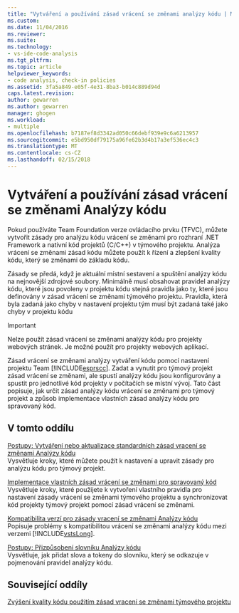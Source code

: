 ```yaml
---
title: "Vytváření a používání zásad vrácení se změnami analýzy kódu | Microsoft Docs"
ms.custom: 
ms.date: 11/04/2016
ms.reviewer: 
ms.suite: 
ms.technology:
- vs-ide-code-analysis
ms.tgt_pltfrm: 
ms.topic: article
helpviewer_keywords:
- code analysis, check-in policies
ms.assetid: 3fa5a849-e05f-4e31-8ba3-b014c889d94d
caps.latest.revision: 
author: gewarren
ms.author: gewarren
manager: ghogen
ms.workload:
- multiple
ms.openlocfilehash: b7187ef8d3342ad050c66debf939e9c6a6213957
ms.sourcegitcommit: e5bd950df79175a96fe62b3d4b17a3ef536ec4c3
ms.translationtype: MT
ms.contentlocale: cs-CZ
ms.lasthandoff: 02/15/2018
---
```

# <a name="creating-and-using-code-analysis-check-in-policies"></a>Vytváření a používání zásad vrácení se změnami Analýzy kódu
Pokud používáte Team Foundation verze ovládacího prvku (TFVC), můžete vytvořit zásady pro analýzu kódu vrácení se změnami pro rozhraní .NET Framework a nativní kód projektů (C/C++) v týmového projektu. Analýza vrácení se změnami zásad kódu můžete použít k řízení a zlepšení kvality kódu, který se změnami do základu kódu.  
  
 Zásady se předá, když je aktuální místní sestavení a spuštění analýzy kódu na nejnovější zdrojové soubory. Minimálně musí obsahovat pravidel analýzy kódu, které jsou povoleny v projektu kódu stejná pravidla jako ty, které jsou definovány v zásad vrácení se změnami týmového projektu. Pravidla, která byla zadaná jako chyby v nastavení projektu tým musí být zadaná také jako chyby v projektu kódu  
  
> [!IMPORTANT]
>  Nelze použít zásad vrácení se změnami analýzy kódu pro projekty webových stránek. Je možné použít pro projekty webových aplikací.  
  
 Zásad vrácení se změnami analýzy vytváření kódu pomocí nastavení projektu Team [!INCLUDE[esprscc](../code-quality/includes/esprscc_md.md)]. Zadat a vynutit pro týmový projekt zásad vrácení se změnami, ale spustí analýzy kódu jsou konfigurovány a spustit pro jednotlivé kód projekty v počítačích se místní vývoj. Tato část popisuje, jak určit zásad analýzy kódu vrácení se změnami pro týmový projekt a způsob implementace vlastních zásad analýzy kódu pro spravovaný kód.  
  
## <a name="in-this-section"></a>V tomto oddílu  
 [Postupy: Vytváření nebo aktualizace standardních zásad vracení se změnami Analýzy kódu](../code-quality/how-to-create-or-update-standard-code-analysis-check-in-policies.md)  
 Vysvětluje kroky, které můžete použít k nastavení a upravit zásady pro analýzu kódu pro týmový projekt.  
  
 [Implementace vlastních zásad vrácení se změnami pro spravovaný kód](../code-quality/implementing-custom-code-analysis-check-in-policies-for-managed-code.md)  
 Vysvětluje kroky, které použijete k vytvoření vlastního pravidla pro nastavení zásady vrácení se změnami týmového projektu a synchronizovat kód projekty týmový projekt pomocí zásad vrácení se změnami.  
  
 [Kompatibilita verzí pro zásady vracení se změnami Analýzy kódu](../code-quality/version-compatibility-for-code-analysis-check-in-policies.md)  
 Popisuje problémy s kompatibilitou vrácení se změnami analýzy kódu mezi verzemi [!INCLUDE[vstsLong](../code-quality/includes/vstslong_md.md)].  
  
 [Postupy: Přizpůsobení slovníku Analýzy kódu](../code-quality/how-to-customize-the-code-analysis-dictionary.md)  
 Vysvětluje, jak přidat slova a tokeny do slovníku, který se odkazuje v pojmenování pravidel analýzy kódu.  
  
## <a name="related-sections"></a>Související oddíly  
 [Zvýšení kvality kódu použitím zásad vracení se změnami týmového projektu](../code-quality/enhancing-code-quality-with-team-project-check-in-policies.md)